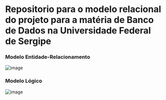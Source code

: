 # Repositorio para o modelo relacional do projeto para a matéria de Banco de Dados na Universidade Federal de Sergipe

### Modelo Entidade-Relacionamento
![image](https://github.com/user-attachments/assets/7f7e4102-27bc-494c-a01c-d54015794aad)


### Modelo Lógico
![image](https://github.com/user-attachments/assets/67c6c79d-06a0-45d2-abdf-cffe41e7fb0e)



